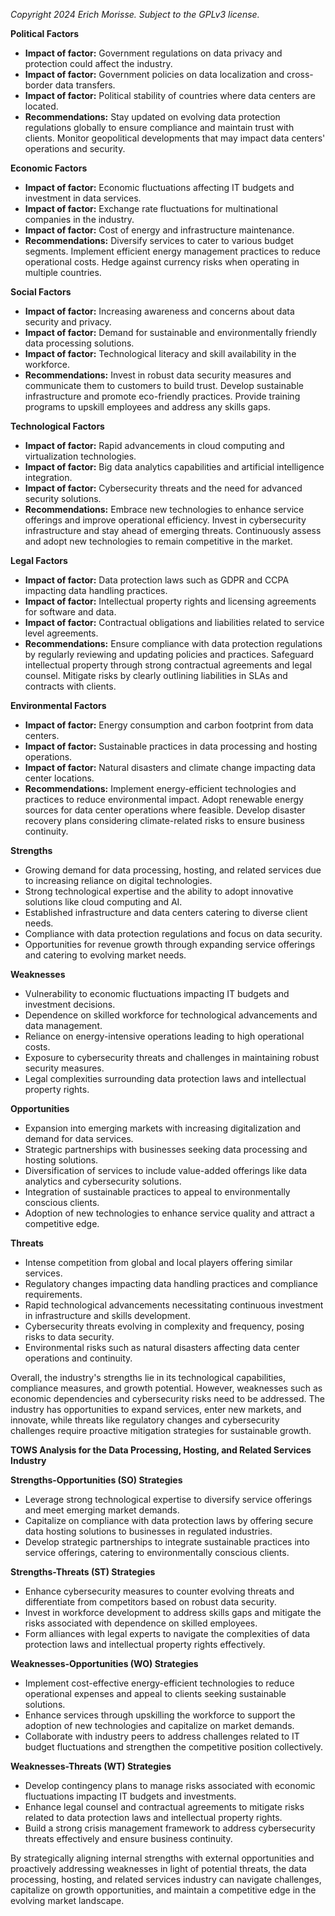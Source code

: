 *Copyright 2024 Erich Morisse.  Subject to the GPLv3 license.*


**Political Factors**
- **Impact of factor:** Government regulations on data privacy and protection could affect the industry.
- **Impact of factor:** Government policies on data localization and cross-border data transfers.
- **Impact of factor:** Political stability of countries where data centers are located.
- **Recommendations:** Stay updated on evolving data protection regulations globally to ensure compliance and maintain trust with clients. Monitor geopolitical developments that may impact data centers' operations and security.

**Economic Factors**
- **Impact of factor:** Economic fluctuations affecting IT budgets and investment in data services.
- **Impact of factor:** Exchange rate fluctuations for multinational companies in the industry.
- **Impact of factor:** Cost of energy and infrastructure maintenance.
- **Recommendations:** Diversify services to cater to various budget segments. Implement efficient energy management practices to reduce operational costs. Hedge against currency risks when operating in multiple countries.

**Social Factors**
- **Impact of factor:** Increasing awareness and concerns about data security and privacy.
- **Impact of factor:** Demand for sustainable and environmentally friendly data processing solutions.
- **Impact of factor:** Technological literacy and skill availability in the workforce.
- **Recommendations:** Invest in robust data security measures and communicate them to customers to build trust. Develop sustainable infrastructure and promote eco-friendly practices. Provide training programs to upskill employees and address any skills gaps.

**Technological Factors**
- **Impact of factor:** Rapid advancements in cloud computing and virtualization technologies.
- **Impact of factor:** Big data analytics capabilities and artificial intelligence integration.
- **Impact of factor:** Cybersecurity threats and the need for advanced security solutions.
- **Recommendations:** Embrace new technologies to enhance service offerings and improve operational efficiency. Invest in cybersecurity infrastructure and stay ahead of emerging threats. Continuously assess and adopt new technologies to remain competitive in the market.

**Legal Factors**
- **Impact of factor:** Data protection laws such as GDPR and CCPA impacting data handling practices.
- **Impact of factor:** Intellectual property rights and licensing agreements for software and data.
- **Impact of factor:** Contractual obligations and liabilities related to service level agreements.
- **Recommendations:** Ensure compliance with data protection regulations by regularly reviewing and updating policies and practices. Safeguard intellectual property through strong contractual agreements and legal counsel. Mitigate risks by clearly outlining liabilities in SLAs and contracts with clients.

**Environmental Factors**
- **Impact of factor:** Energy consumption and carbon footprint from data centers.
- **Impact of factor:** Sustainable practices in data processing and hosting operations.
- **Impact of factor:** Natural disasters and climate change impacting data center locations.
- **Recommendations:** Implement energy-efficient technologies and practices to reduce environmental impact. Adopt renewable energy sources for data center operations where feasible. Develop disaster recovery plans considering climate-related risks to ensure business continuity.

**Strengths**
- Growing demand for data processing, hosting, and related services due to increasing reliance on digital technologies.
- Strong technological expertise and the ability to adopt innovative solutions like cloud computing and AI.
- Established infrastructure and data centers catering to diverse client needs.
- Compliance with data protection regulations and focus on data security.
- Opportunities for revenue growth through expanding service offerings and catering to evolving market needs.

**Weaknesses**
- Vulnerability to economic fluctuations impacting IT budgets and investment decisions.
- Dependence on skilled workforce for technological advancements and data management.
- Reliance on energy-intensive operations leading to high operational costs.
- Exposure to cybersecurity threats and challenges in maintaining robust security measures.
- Legal complexities surrounding data protection laws and intellectual property rights.

**Opportunities**
- Expansion into emerging markets with increasing digitalization and demand for data services.
- Strategic partnerships with businesses seeking data processing and hosting solutions.
- Diversification of services to include value-added offerings like data analytics and cybersecurity solutions.
- Integration of sustainable practices to appeal to environmentally conscious clients.
- Adoption of new technologies to enhance service quality and attract a competitive edge.

**Threats**
- Intense competition from global and local players offering similar services.
- Regulatory changes impacting data handling practices and compliance requirements.
- Rapid technological advancements necessitating continuous investment in infrastructure and skills development.
- Cybersecurity threats evolving in complexity and frequency, posing risks to data security.
- Environmental risks such as natural disasters affecting data center operations and continuity.

Overall, the industry's strengths lie in its technological capabilities, compliance measures, and growth potential. However, weaknesses such as economic dependencies and cybersecurity risks need to be addressed. The industry has opportunities to expand services, enter new markets, and innovate, while threats like regulatory changes and cybersecurity challenges require proactive mitigation strategies for sustainable growth.

**TOWS Analysis for the Data Processing, Hosting, and Related Services Industry**

**Strengths-Opportunities (SO) Strategies**
- Leverage strong technological expertise to diversify service offerings and meet emerging market demands.
- Capitalize on compliance with data protection laws by offering secure data hosting solutions to businesses in regulated industries.
- Develop strategic partnerships to integrate sustainable practices into service offerings, catering to environmentally conscious clients.

**Strengths-Threats (ST) Strategies**
- Enhance cybersecurity measures to counter evolving threats and differentiate from competitors based on robust data security.
- Invest in workforce development to address skills gaps and mitigate the risks associated with dependence on skilled employees.
- Form alliances with legal experts to navigate the complexities of data protection laws and intellectual property rights effectively.

**Weaknesses-Opportunities (WO) Strategies**
- Implement cost-effective energy-efficient technologies to reduce operational expenses and appeal to clients seeking sustainable solutions.
- Enhance services through upskilling the workforce to support the adoption of new technologies and capitalize on market demands.
- Collaborate with industry peers to address challenges related to IT budget fluctuations and strengthen the competitive position collectively.

**Weaknesses-Threats (WT) Strategies**
- Develop contingency plans to manage risks associated with economic fluctuations impacting IT budgets and investments.
- Enhance legal counsel and contractual agreements to mitigate risks related to data protection laws and intellectual property rights.
- Build a strong crisis management framework to address cybersecurity threats effectively and ensure business continuity.

By strategically aligning internal strengths with external opportunities and proactively addressing weaknesses in light of potential threats, the data processing, hosting, and related services industry can navigate challenges, capitalize on growth opportunities, and maintain a competitive edge in the evolving market landscape.

